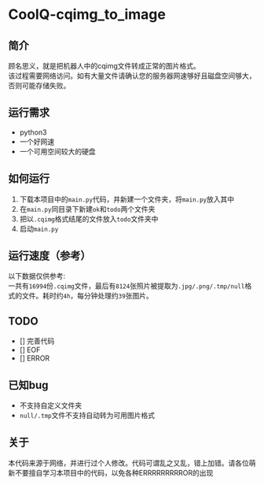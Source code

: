 # CoolQ-cqimg_to_image

简介
----------
顾名思义，就是把机器人中的cqimg文件转成正常的图片格式。  
该过程需要网络访问。如有大量文件请确认您的服务器网速够好且磁盘空间够大，否则可能存储失败。  

运行需求
----------
 - python3
 - 一个好网速
 - 一个可用空间较大的硬盘
 
如何运行
----------
 1. 下载本项目中的```main.py```代码，并新建一个文件夹，将```main.py```放入其中
 2. 在```main.py```同目录下新建```ok```和```todo```两个文件夹
 3. 把以```.cqimg```格式结尾的文件放入```todo```文件夹中
 4. 启动```main.py```

运行速度（参考）
----------
以下数据仅供参考:  
一共有```16994```份```.cqimg```文件，最后有```8124```张照片被提取为```.jpg/.png/.tmp/null```格式的文件。耗时约```4h```，每分钟处理约```39```张图片。  

TODO
----------
 - [] 完善代码
 - [] EOF
 - [] ERROR

已知bug
----------
 - 不支持自定义文件夹
 - ```null/.tmp```文件不支持自动转为可用图片格式

关于
----------
本代码来源于网络，并进行过个人修改。代码可谓乱之又乱，错上加错。请各位萌新不要擅自学习本项目中的代码，以免各种ERRRRRRRRROR的出现
